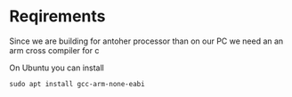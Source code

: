 
# Reqirements
Since we are building for antoher processor than on our PC we need an an arm cross compiler for c

On Ubuntu you can install
```
sudo apt install gcc-arm-none-eabi
```
